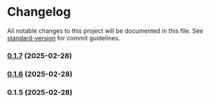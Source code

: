 # Changelog

All notable changes to this project will be documented in this file. See [standard-version](https://github.com/conventional-changelog/standard-version) for commit guidelines.

### [0.1.7](https://github.com/sharplygroup/xtb-api-js/compare/v0.1.6...v0.1.7) (2025-02-28)

### [0.1.6](https://github.com/sharplygroup/xtb-api-js/compare/v0.1.5...v0.1.6) (2025-02-28)

### 0.1.5 (2025-02-28)
